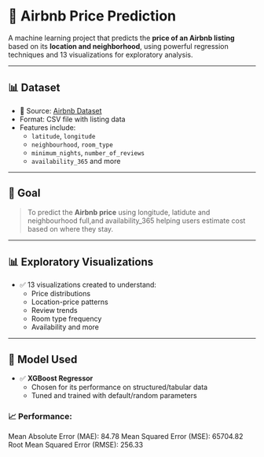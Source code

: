 # 🏡 Airbnb Price Prediction 

A machine learning project that predicts the **price of an Airbnb listing** based on its **location and neighborhood**, using powerful regression techniques and 13 visualizations for exploratory analysis.

---

## 📊 Dataset

- 📎 Source: [Airbnb Dataset](https://github.com/adelnehme/python-for-spreadsheet-users-webinar/blob/master/datasets/airbnb.csv?raw=true)
- Format: CSV file with listing data
- Features include:
  - `latitude`, `longitude`
  - `neighbourhood`, `room_type`
  - `minimum_nights`, `number_of_reviews`
  - `availability_365` and more

---

## 🎯 Goal

> To predict the **Airbnb price** using longitude, latidute and neighbourhood full,and availability_365 helping users estimate cost based on where they stay.

---

## 📊 Exploratory Visualizations

- ✅ 13 visualizations created to understand:
  - Price distributions
  - Location-price patterns
  - Review trends
  - Room type frequency
  - Availability and more

---

## 🧪 Model Used

- ✅ **XGBoost Regressor**
  - Chosen for its performance on structured/tabular data
  - Tuned and trained with default/random parameters

### 📈 Performance:
Mean Absolute Error (MAE): 84.78
Mean Squared Error (MSE): 65704.82
Root Mean Squared Error (RMSE): 256.33



